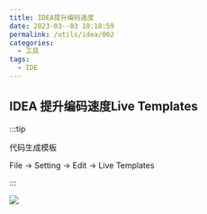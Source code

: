 ```yaml
---
title: IDEA提升编码速度
date: 2023-03--03 10:18:59
permalink: /utils/idea/002
categories:
  - 工具
tags:
  - IDE
---
```

## IDEA 提升编码速度Live Templates

:::tip

代码生成模板

File → Setting → Edit → Live Templates

:::

<img src="http://qiniu.forlzs.cn/mdimage-20230303101144436.png" class="zoom"/>